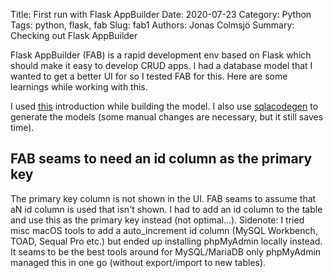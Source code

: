 Title: First run with Flask AppBuilder
Date: 2020-07-23
Category: Python
Tags: python, flask, fab
Slug: fab1
Authors: Jonas Colmsjö
Summary: Checking out Flask AppBuilder

Flask AppBuilder (FAB) is a rapid development env based on Flask which should make
it easy to develop CRUD apps. I had a database model that I wanted to get a better
UI for so I tested FAB for this. Here are some learnings while working with this.

I used [this](https://flask-appbuilder.readthedocs.io/en/latest/quickhowto.html)
introduction while building the model. I also use [sqlacodegen](https://pypi.org/project/sqlacodegen/)
to generate the models (some manual changes are necessary, but it still saves time).

## FAB seams to need an id column as the primary key

The primary key column is not shown in the UI. FAB seams to assume that aN id column
is used that isn't shown. I had to add an id column to the table and use this as
the primary key instead (not optimal...). Sidenote: I tried misc macOS tools
to add a auto_increment id column (MySQL Workbench, TOAD, Sequal Pro etc.) but ended up installing
phpMyAdmin locally instead. It seams to be the best tools around for MySQL/MariaDB
only phpMyAdmin managed this in one go (without export/import to new tables).
